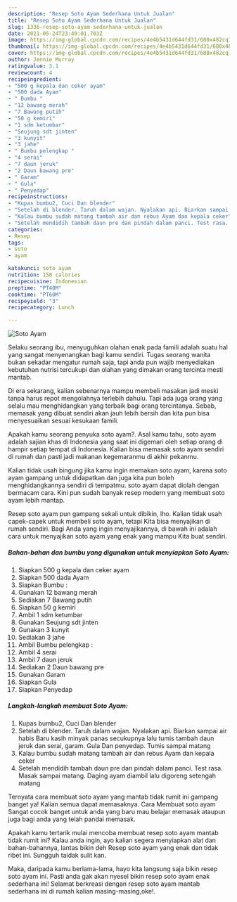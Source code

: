 ```yaml
---
description: "Resep Soto Ayam Sederhana Untuk Jualan"
title: "Resep Soto Ayam Sederhana Untuk Jualan"
slug: 1336-resep-soto-ayam-sederhana-untuk-jualan
date: 2021-05-24T23:49:01.703Z
image: https://img-global.cpcdn.com/recipes/4e4b5431d644fd31/680x482cq70/soto-ayam-foto-resep-utama.jpg
thumbnail: https://img-global.cpcdn.com/recipes/4e4b5431d644fd31/680x482cq70/soto-ayam-foto-resep-utama.jpg
cover: https://img-global.cpcdn.com/recipes/4e4b5431d644fd31/680x482cq70/soto-ayam-foto-resep-utama.jpg
author: Jennie Murray
ratingvalue: 3.1
reviewcount: 4
recipeingredient:
- "500 g kepala dan ceker ayam"
- "500 dada Ayam"
- " Bumbu "
- "12 bawang merah"
- "7 Bawang putih"
- "50 g kemiri"
- "1 sdm ketumbar"
- "Seujung sdt jinten"
- "3 kunyit"
- "3 jahe"
- " Bumbu pelengkap "
- "4 serai"
- "7 daun jeruk"
- "2 Daun bawang pre"
- " Garam"
- " Gula"
- " Penyedap"
recipeinstructions:
- "Kupas bumbu2, Cuci Dan blender"
- "Setelah di blender. Taruh dalam wajan. Nyalakan api. Biarkan sampai air habis Baru kasih minyak panas secukupnya lalu tumis tambah daun jeruk dan serai, garam. Gula Dan penyedap. Tumis sampai matang"
- "Kalau bumbu sudah matang tambah air dan rebus Ayam dan kepala ceker"
- "Setelah mendidih tambah daun pre dan pindah dalam panci. Test rasa. Masak sampai matang. Daging ayam diambil lalu digoreng setengah matang"
categories:
- Resep
tags:
- soto
- ayam

katakunci: soto ayam 
nutrition: 158 calories
recipecuisine: Indonesian
preptime: "PT40M"
cooktime: "PT60M"
recipeyield: "3"
recipecategory: Lunch

---
```



![Soto Ayam](https://img-global.cpcdn.com/recipes/4e4b5431d644fd31/680x482cq70/soto-ayam-foto-resep-utama.jpg)

Selaku seorang ibu, menyuguhkan olahan enak pada famili adalah suatu hal yang sangat menyenangkan bagi kamu sendiri. Tugas seorang  wanita bukan sekadar mengatur rumah saja, tapi anda pun wajib menyediakan kebutuhan nutrisi tercukupi dan olahan yang dimakan orang tercinta mesti mantab.

Di era  sekarang, kalian sebenarnya mampu membeli masakan jadi meski tanpa harus repot mengolahnya terlebih dahulu. Tapi ada juga orang yang selalu mau menghidangkan yang terbaik bagi orang tercintanya. Sebab, memasak yang dibuat sendiri akan jauh lebih bersih dan kita pun bisa menyesuaikan sesuai kesukaan famili. 



Apakah kamu seorang penyuka soto ayam?. Asal kamu tahu, soto ayam adalah sajian khas di Indonesia yang saat ini digemari oleh setiap orang di hampir setiap tempat di Indonesia. Kalian bisa memasak soto ayam sendiri di rumah dan pasti jadi makanan kegemaranmu di akhir pekanmu.

Kalian tidak usah bingung jika kamu ingin memakan soto ayam, karena soto ayam gampang untuk didapatkan dan juga kita pun boleh menghidangkannya sendiri di tempatmu. soto ayam dapat diolah dengan bermacam cara. Kini pun sudah banyak resep modern yang membuat soto ayam lebih mantap.

Resep soto ayam pun gampang sekali untuk dibikin, lho. Kalian tidak usah capek-capek untuk membeli soto ayam, tetapi Kita bisa menyajikan di rumah sendiri. Bagi Anda yang ingin menyajikannya, di bawah ini adalah cara untuk menyajikan soto ayam yang enak yang mampu Kita buat sendiri.

<!--inarticleads1-->

##### Bahan-bahan dan bumbu yang digunakan untuk menyiapkan Soto Ayam:

1. Siapkan 500 g kepala dan ceker ayam
1. Siapkan 500 dada Ayam
1. Siapkan  Bumbu :
1. Gunakan 12 bawang merah
1. Sediakan 7 Bawang putih
1. Siapkan 50 g kemiri
1. Ambil 1 sdm ketumbar
1. Gunakan Seujung sdt jinten
1. Gunakan 3 kunyit
1. Sediakan 3 jahe
1. Ambil  Bumbu pelengkap :
1. Ambil 4 serai
1. Ambil 7 daun jeruk
1. Sediakan 2 Daun bawang pre
1. Gunakan  Garam
1. Siapkan  Gula
1. Siapkan  Penyedap




<!--inarticleads2-->

##### Langkah-langkah membuat Soto Ayam:

1. Kupas bumbu2, Cuci Dan blender
1. Setelah di blender. Taruh dalam wajan. Nyalakan api. Biarkan sampai air habis Baru kasih minyak panas secukupnya lalu tumis tambah daun jeruk dan serai, garam. Gula Dan penyedap. Tumis sampai matang
1. Kalau bumbu sudah matang tambah air dan rebus Ayam dan kepala ceker
1. Setelah mendidih tambah daun pre dan pindah dalam panci. Test rasa. Masak sampai matang. Daging ayam diambil lalu digoreng setengah matang




Ternyata cara membuat soto ayam yang mantab tidak rumit ini gampang banget ya! Kalian semua dapat memasaknya. Cara Membuat soto ayam Sangat cocok banget untuk anda yang baru mau belajar memasak ataupun juga bagi anda yang telah pandai memasak.

Apakah kamu tertarik mulai mencoba membuat resep soto ayam mantab tidak rumit ini? Kalau anda ingin, ayo kalian segera menyiapkan alat dan bahan-bahannya, lantas bikin deh Resep soto ayam yang enak dan tidak ribet ini. Sungguh taidak sulit kan. 

Maka, daripada kamu berlama-lama, hayo kita langsung saja bikin resep soto ayam ini. Pasti anda gak akan nyesel bikin resep soto ayam enak sederhana ini! Selamat berkreasi dengan resep soto ayam mantab sederhana ini di rumah kalian masing-masing,oke!.

